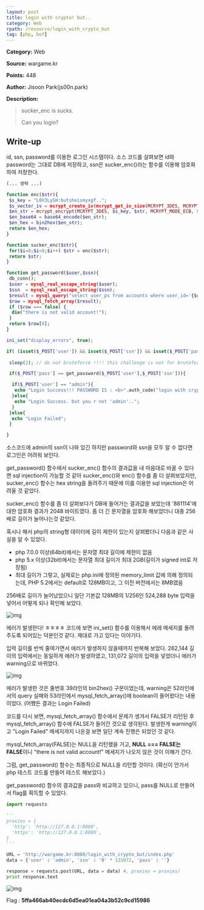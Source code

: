 ```yaml
---
layout: post
title: login with crypto! but..
category: Web
rpath: /resource/login_with_crypto_but
tag: [php, bof] 
---
```


**Category:** Web

**Source:** wargame.kr

**Points:** 448

**Author:** Jisoon Park(js00n.park)

**Description:** 

> sucker_enc is sucks.
> 
> Can you login?

## Write-up

id, ssn, password를 이용한 로그인 시스템이다. 소스 코드를 살펴보면 id와 password는 그대로 DB에 저장하고, ssn은 sucker_enc()라는 함수를 이용해 암호화 하여 저장한다.

```php
(... 생략 ...)

function enc($str){
 $s_key = "L0V3LySH:butsheismyxgf..";
 $s_vector_iv = mcrypt_create_iv(mcrypt_get_iv_size(MCRYPT_3DES, MCRYPT_MODE_ECB), MCRYPT_RAND);
 $en_str = mcrypt_encrypt(MCRYPT_3DES, $s_key, $str, MCRYPT_MODE_ECB, $s_vector_iv);
 $en_base64 = base64_encode($en_str);
 $en_hex = bin2hex($en_str);
 return $en_hex;
}

function sucker_enc($str){
 for($i=0;$i<8;$i++) $str = enc($str);
 return $str;
}

function get_password($user,$ssn){
 db_conn();
 $user = mysql_real_escape_string($user);
 $ssn  = mysql_real_escape_string($ssn);
 $result = mysql_query("select user_ps from accounts where user_id='{$user}' and encrypt_ss='".sucker_enc($ssn)."'");
 $row = mysql_fetch_array($result);
 if ($row === false) {
  die("there is not valid account!");
 }
 return $row[0]; 
}

ini_set("display_errors", true);

if( (isset($_POST['user']) && isset($_POST['ssn']) && isset($_POST['pass'])) ){
 
 sleep(2); // do not bruteforce !!!! this challenge is not for bruteforce!!

 if($_POST['pass'] == get_password($_POST['user'],$_POST['ssn'])){

  if($_POST['user'] == "admin"){
   echo "Login Success!!! PASSWORD IS : <b>".auth_code("login with crypto! but..")."</b>";
  }else{
   echo "Login Success. but you r not 'admin'..";
  }
 }else{
  echo "Login Failed";
 }

}
```

소스코드에 admin의 ssn이 나와 있긴 하지만 password와 ssn을 모두 알 수 없다면 로그인은 어려워 보인다.

get_password() 함수에서 sucker_enc() 함수의 결과값을 내 마음대로 바꿀 수 있다면 sql injection이 가능할 것 같아 sucker_enc()와 enc() 함수를 좀 더 살펴보았지만, sucker_enc() 함수는 hex string을 돌려주기 때문에 이를 이용한 sql injection은 어려울 것 같았다.

sucker_enc() 함수를 좀 더 살펴보다가 DB에 들어가는 결과값을 보았는데 '881114'에 대한 암호화 결과가 2048 바이트였다. 좀 더 긴 문자열을 암호화 해보았더니 대충 256배로 길이가 늘어나는것 같았다.

혹시나 해서 php의 string형 데이터에 길이 제한이 있는지 살펴봤더니 다음과 같은 사실을 알 수 있었다.

* php 7.0.0 이상(64bit)에서는 문자열 최대 길이에 제한이 없음
* php 5.x 이상(32bit)에서는 문자열 최대 길이가 최대 2GB(길이가 signed int로 저장됨)
* 최대 길이가 그렇고, 실제로는 php.ini에 정의된 memory_limit 값에 의해 정의되는데, PHP 5.2에서는 default로 128MB이고, 그 이전 버전에서는 8MB였음

256배로 길이가 늘어났었으니 일단 기본값 128MB의 1/256인 524,288 byte 입력을 넣어서 어떻게 되나 확인해 보았다.

![img]({{page.rpath|prepend:site.baseurl}}/error.png)

에러가 발생한다! ㅎㅎㅎㅎ  코드에 보면 ini_set() 함수를 이용해서 에레 메세지를 돌려주도록 되어있는 덕분인것 같다. 제대로 가고 있다는 이야기다.

입력 길이를 반씩 줄여가면서 에러가 발생하지 않을때까지 반복해 보았다. 262,144 길이의 입력에서는 동일하게 에러가 발생하였고, 131,072 길이의 입력을 넣었더니 에러가 warning으로 바뀌었다.

![img]({{page.rpath|prepend:site.baseurl}}/warning.png)

에러가 발생한 것은 줄번호 39라인의 bin2hex() 구문이었는데, warning은 52라인에서의 query 실패와 53라인에서 mysql_fetch_array()에 boolean이 들어왔다는 내용이었다. (어쨌든 결과는 Login Failed)

코드를 다시 보면, mysql_fetch_array() 함수에서 문제가 생겨서 FALSE가 리턴된 후 mysql_fetch_array() 함수에 FALSE가 들어간 것으로 생각된다. 발생한게 warning이고 "Login Failed" 메세지까지 나온걸 보면 일단 계속 진행은 되었던 것 같다.

mysql_fetch_array(FALSE)는 NULL을 리턴했을 거고, <b>NULL === FALSE는 FALSE</b>이니 "there is not valid account!" 메세지가 나오지 않은 것이 이해가 간다.

그럼, get_password() 함수는 최종적으로 NULL을 리턴할 것이다. (확신이 안가서 php 테스트 코드를 만들어 테스트 해보았다.)

get_password() 함수의 결과값을 pass와 비교하고 있으니, pass를 NULL로 만들어서 flag를 획득할 수 있었다.


```python
import requests

'''
proxies = {
  'http': 'http://127.0.0.1:8080',
  'https': 'http://127.0.0.1:8080',
}
'''

URL = 'http://wargame.kr:8080/login_with_crypto_but/index.php'
data = {'user' : 'admin', 'ssn' : '0' * 131072, 'pass' : ''}

response = requests.post(URL, data = data) #, proxies = proxies)
print response.text
```

![img]({{page.rpath|prepend:site.baseurl}}/flag.png)

Flag : **5ffa466ab40ecdc6d5ea01ea04a3b52c9cd15986**
